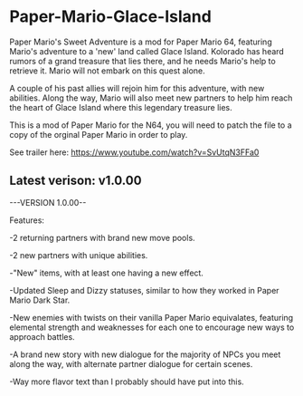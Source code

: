 # Paper-Mario-Glace-Island
Paper Mario's Sweet Adventure is a mod for Paper Mario 64, featuring Mario's adventure to a 'new' land called Glace Island.  Kolorado has heard rumors of a grand treasure that lies there, and he needs Mario's help to retrieve it. Mario will not embark on this quest alone. 

A couple of his past allies will rejoin him for this adventure, with new abilities.  Along the way, Mario will also meet new partners to help him reach the heart of Glace Island where this legendary treasure lies.

This is a mod of Paper Mario for the N64, you will need to patch the file to a copy of the orginal Paper Mario in order to play.

See trailer here:
https://www.youtube.com/watch?v=SvUtqN3FFa0

## Latest verison: v1.0.00 
---VERSION 1.0.00--

Features:

-2 returning partners with brand new move pools.

-2 new partners with unique abilities.

-"New" items, with at least one having a new effect.

-Updated Sleep and Dizzy statuses, similar to how they worked in Paper Mario Dark Star.

-New enemies with twists on their vanilla Paper Mario equivalates, featuring elemental strength and weaknesses for each one to encourage new ways to approach battles.

-A brand new story with new dialogue for the majority of NPCs you meet along the way, with alternate partner dialogue for certain scenes.

-Way more flavor text than I probably should have put into this.
